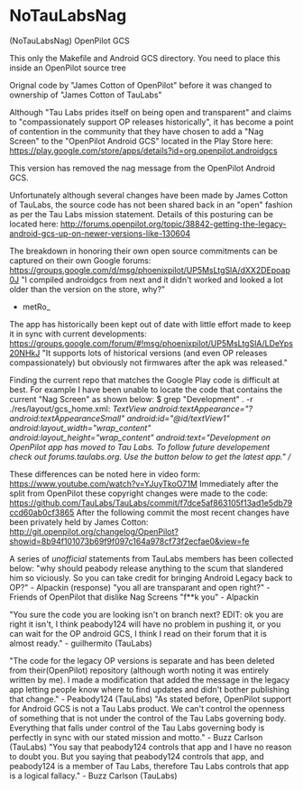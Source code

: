 NoTauLabsNag
============

(NoTauLabsNag) OpenPilot GCS

This only the Makefile and Android GCS directory. You need to place this inside an OpenPilot source tree

Orignal code by "James Cotton of OpenPilot" before it was changed to ownership of "James Cotton of TauLabs"

Although "Tau Labs prides itself on being open and transparent" and claims to "compassionately support OP 
releases historically", it has become a point of contention in the community that they have chosen to add a 
"Nag Screen" to the "OpenPilot Android GCS" located in the Play Store here: 
https://play.google.com/store/apps/details?id=org.openpilot.androidgcs

This version has removed the nag message from the OpenPilot Android GCS.

Unfortunately although several changes have been made by James Cotton of TauLabs, the source code has not 
been shared back in an "open" fashion as per the Tau Labs mission statement. Details of this posturing can 
be located here: 
http://forums.openpilot.org/topic/38842-getting-the-legacy-android-gcs-up-on-newer-versions-like-130604

The breakdown in honoring their own open source commitments can be captured on their own Google forums: 
https://groups.google.com/d/msg/phoenixpilot/UP5MsLtgSlA/dXX2DEpoap0J
"I compiled androidgcs from next and it didn't worked and looked a lot older than the version on the store, why?" 
- metRo_

The app has historically been kept out of date with little effort made to keep it in sync with current developments: 
https://groups.google.com/forum/#!msg/phoenixpilot/UP5MsLtgSlA/LDeYps20NHkJ
"It supports lots of historical versions (and even OP releases compassionately) but obviously not firmwares after 
the apk was released."

Finding the current repo that matches the Google Play code is difficult at best. For example I have been unable to 
locate the code that contains the current "Nag Screen" as shown below: 
$ grep "Development" . -r
./res/layout/gcs_home.xml: _TextView android:textAppearance="?android:textAppearanceSmall" android:id="@id/textView1" 
android:layout_width="wrap_content" android:layout_height="wrap_content" android:text="Development on OpenPilot app 
has moved to Tau Labs. To follow future developement check out forums.taulabs.org. Use the button below to get the 
latest app." /_

These differences can be noted here in video form: https://www.youtube.com/watch?v=YJuyTkoO71M
Immediately after the split from OpenPilot these copyright changes were made to the code: 
https://github.com/TauLabs/TauLabs/commit/f7dce5af863105f13ad1e5db79ccd60ab0cf3865
After the following commit the most recent changes have been privately held by James Cotton: 
http://git.openpilot.org/changelog/OpenPilot?showid=8b94f101073b69f9f097c164a978cf73f2ecfae0&view=fe

A series of *unofficial* statements from TauLabs members has been collected below:
"why should peabody release anything to the scum that slandered him so viciously. So you can take credit for bringing 
Android Legacy back to OP?" - Alpackin
(response) "you all are transparant and open right?" - Friends of OpenPilot that dislike Nag Screens 
"f**k you" - Alpackin

"You sure the code you are looking isn't on branch next?
EDIT: ok you are right it isn't, I think peabody124 will have no problem in pushing it, or you can wait for the OP 
android GCS, I think I read on their forum that it is almost ready." - guilhermito (TauLabs)

"The code for the legacy OP versions is separate and has been deleted from their(OpenPilot) repository (although worth 
noting it was entirely written by me). I made a modification that added the message in the legacy app letting people 
know where to find updates and didn't bother publishing that change." - Peabody124 (TauLabs)
"As stated before, OpenPilot support for Android GCS is not a Tau Labs product. We can't control the openness of something 
that is not under the control of the Tau Labs governing body. Everything that falls under control of the Tau Labs governing 
body is perfectly in sync with our stated mission and motto." - Buzz Carlson (TauLabs)
"You say that peabody124 controls that app and I have no reason to doubt you. But you saying that peabody124 controls that 
app, and peabody124 is a member of Tau Labs, therefore Tau Labs controls that app is a logical fallacy." - Buzz Carlson (TauLabs)


